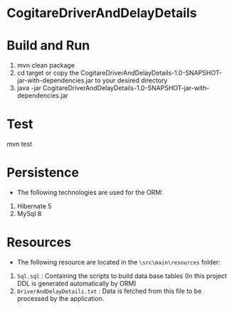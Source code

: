 # CogitareDriverAndDelayDetails

# Build and Run
1. mvn clean package
2. cd target or copy the CogitareDriverAndDelayDetails-1.0-SNAPSHOT-jar-with-dependencies.jar to your desired directory
3. java -jar CogitareDriverAndDelayDetails-1.0-SNAPSHOT-jar-with-dependencies.jar

# Test

mvn test

# Persistence

* The following technologies are used for the ORM:
1. Hibernate 5
2. MySql 8

# Resources

* The following resource are located in the `\src\main\resources` folder:
1. `Sql.sql` : Containing the scripts to build data base tables (In this project DDL is generated automatically by ORM)
2. `DriverAndDelayDetails.txt` : Data is fetched from this file to be processed by the application.

